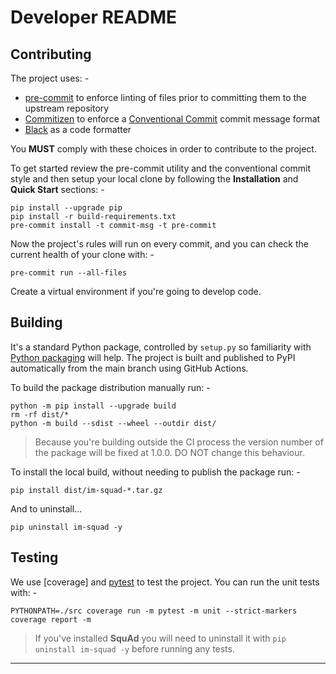 # Developer README

## Contributing
The project uses: -

- [pre-commit] to enforce linting of files prior to committing them to the
  upstream repository
- [Commitizen] to enforce a [Conventional Commit] commit message format
- [Black] as a code formatter

You **MUST** comply with these choices in order to  contribute to the project.

To get started review the pre-commit utility and the conventional commit style
and then setup your local clone by following the **Installation** and
**Quick Start** sections: -

    pip install --upgrade pip
    pip install -r build-requirements.txt
    pre-commit install -t commit-msg -t pre-commit

Now the project's rules will run on every commit, and you can check the
current health of your clone with: -

    pre-commit run --all-files

Create a virtual environment if you're going to develop code.

## Building
It's a standard Python package, controlled by `setup.py` so familiarity
with [Python packaging] will help. The project is built and published
to PyPI automatically from the main branch using GitHub Actions.

To build the package distribution manually run: -

    python -m pip install --upgrade build
    rm -rf dist/*
    python -m build --sdist --wheel --outdir dist/

>   Because you're building outside the CI process the version number of
    the package will be fixed at 1.0.0. DO NOT change this behaviour.

To install the local build, without needing to publish the package run: -

    pip install dist/im-squad-*.tar.gz

And to uninstall...

    pip uninstall im-squad -y

## Testing
We use [coverage] and [pytest] to test the project.
You can run the unit tests with: -

    PYTHONPATH=./src coverage run -m pytest -m unit --strict-markers
    coverage report -m

> If you've installed **SquAd** you will need to uninstall it
  with `pip uninstall im-squad -y` before running any tests.

---

[black]: https://black.readthedocs.io/en/stable
[commitizen]: https://commitizen-tools.github.io/commitizen/
[conventional commit]: https://www.conventionalcommits.org/en/v1.0.0/
[pre-commit]: https://pre-commit.com
[pytest]: https://docs.pytest.org/en/7.1.x/contents.html
[python packaging]: https://packaging.python.org/en/latest/tutorials/packaging-projects/
